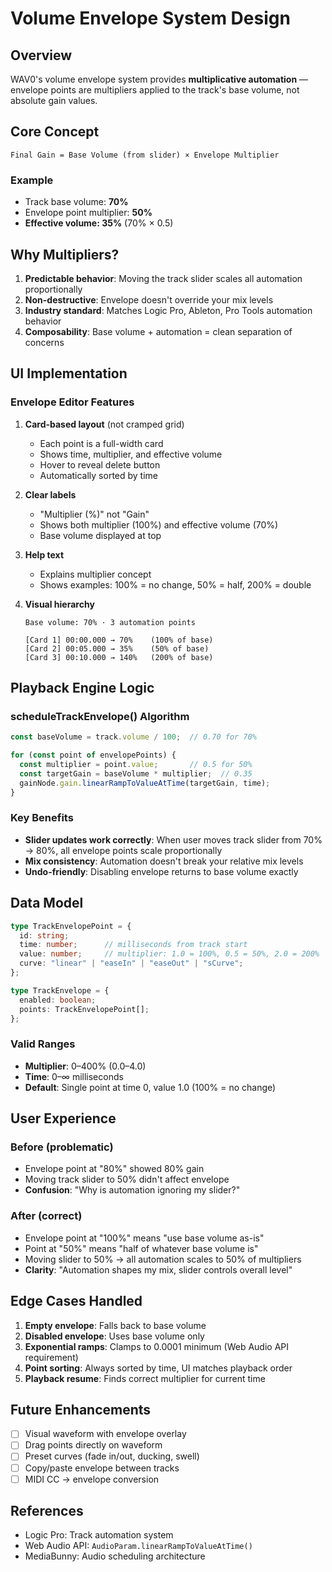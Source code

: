 # Volume Envelope System Design

## Overview
WAV0's volume envelope system provides **multiplicative automation** — envelope points are multipliers applied to the track's base volume, not absolute gain values.

## Core Concept

```
Final Gain = Base Volume (from slider) × Envelope Multiplier
```

### Example
- Track base volume: **70%**
- Envelope point multiplier: **50%**
- **Effective volume: 35%** (70% × 0.5)

## Why Multipliers?

1. **Predictable behavior**: Moving the track slider scales all automation proportionally
2. **Non-destructive**: Envelope doesn't override your mix levels
3. **Industry standard**: Matches Logic Pro, Ableton, Pro Tools automation behavior
4. **Composability**: Base volume + automation = clean separation of concerns

## UI Implementation

### Envelope Editor Features

1. **Card-based layout** (not cramped grid)
   - Each point is a full-width card
   - Shows time, multiplier, and effective volume
   - Hover to reveal delete button
   - Automatically sorted by time

2. **Clear labels**
   - "Multiplier (%)" not "Gain"
   - Shows both multiplier (100%) and effective volume (70%)
   - Base volume displayed at top

3. **Help text**
   - Explains multiplier concept
   - Shows examples: 100% = no change, 50% = half, 200% = double

4. **Visual hierarchy**
   ```
   Base volume: 70% · 3 automation points
   
   [Card 1] 00:00.000 → 70%    (100% of base)
   [Card 2] 00:05.000 → 35%    (50% of base)
   [Card 3] 00:10.000 → 140%   (200% of base)
   ```

## Playback Engine Logic

### scheduleTrackEnvelope() Algorithm

```typescript
const baseVolume = track.volume / 100;  // 0.70 for 70%

for (const point of envelopePoints) {
  const multiplier = point.value;       // 0.5 for 50%
  const targetGain = baseVolume * multiplier;  // 0.35
  gainNode.gain.linearRampToValueAtTime(targetGain, time);
}
```

### Key Benefits

- **Slider updates work correctly**: When user moves track slider from 70% → 80%, all envelope points scale proportionally
- **Mix consistency**: Automation doesn't break your relative mix levels
- **Undo-friendly**: Disabling envelope returns to base volume exactly

## Data Model

```typescript
type TrackEnvelopePoint = {
  id: string;
  time: number;      // milliseconds from track start
  value: number;     // multiplier: 1.0 = 100%, 0.5 = 50%, 2.0 = 200%
  curve: "linear" | "easeIn" | "easeOut" | "sCurve";
};

type TrackEnvelope = {
  enabled: boolean;
  points: TrackEnvelopePoint[];
};
```

### Valid Ranges
- **Multiplier**: 0–400% (0.0–4.0)
- **Time**: 0–∞ milliseconds
- **Default**: Single point at time 0, value 1.0 (100% = no change)

## User Experience

### Before (problematic)
- Envelope point at "80%" showed 80% gain
- Moving track slider to 50% didn't affect envelope
- **Confusion**: "Why is automation ignoring my slider?"

### After (correct)
- Envelope point at "100%" means "use base volume as-is"
- Point at "50%" means "half of whatever base volume is"
- Moving slider to 50% → all automation scales to 50% of multipliers
- **Clarity**: "Automation shapes my mix, slider controls overall level"

## Edge Cases Handled

1. **Empty envelope**: Falls back to base volume
2. **Disabled envelope**: Uses base volume only
3. **Exponential ramps**: Clamps to 0.0001 minimum (Web Audio API requirement)
4. **Point sorting**: Always sorted by time, UI matches playback order
5. **Playback resume**: Finds correct multiplier for current time

## Future Enhancements

- [ ] Visual waveform with envelope overlay
- [ ] Drag points directly on waveform
- [ ] Preset curves (fade in/out, ducking, swell)
- [ ] Copy/paste envelope between tracks
- [ ] MIDI CC → envelope conversion

## References

- Logic Pro: Track automation system
- Web Audio API: `AudioParam.linearRampToValueAtTime()`
- MediaBunny: Audio scheduling architecture

